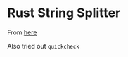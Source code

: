 # Rust String Splitter

From [here](https://youtu.be/rAl-9HwD858?t=664)

Also tried out `quickcheck`

